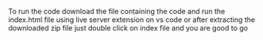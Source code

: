 To run the code download the file containing the code and run the index.html file using live server extension on vs code or after extracting the downloaded zip file just double click on index file and you are good to go
